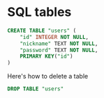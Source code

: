 # SQL tables

```sql
CREATE TABLE "users" (
    "id" INTEGER NOT NULL,
    "nickname" TEXT NOT NULL,
    "password" TEXT NOT NULL,
    PRIMARY KEY("id")
)
```

Here's how to delete a table
```sql
DROP TABLE "users"
```